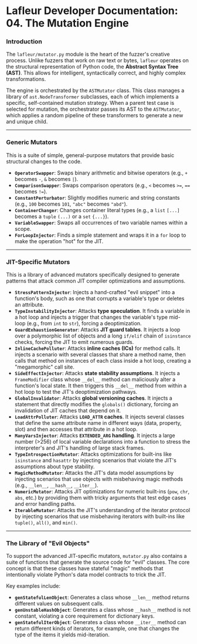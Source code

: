 # Lafleur Developer Documentation: 04. The Mutation Engine

### Introduction

The `lafleur/mutator.py` module is the heart of the fuzzer's creative process. Unlike fuzzers that work on raw text or bytes, `lafleur` operates on the structural representation of Python code, the **Abstract Syntax Tree (AST)**. This allows for intelligent, syntactically correct, and highly complex transformations.

The engine is orchestrated by the `ASTMutator` class. This class manages a library of `ast.NodeTransformer` subclasses, each of which implements a specific, self-contained mutation strategy. When a parent test case is selected for mutation, the orchestrator passes its AST to the `ASTMutator`, which applies a random pipeline of these transformers to generate a new and unique child.

---

### Generic Mutators

This is a suite of simple, general-purpose mutators that provide basic structural changes to the code.

* **`OperatorSwapper`**: Swaps binary arithmetic and bitwise operators (e.g., `+` becomes `-`, `&` becomes `|`).
* **`ComparisonSwapper`**: Swaps comparison operators (e.g., `<` becomes `>=`, `==` becomes `!=`).
* **`ConstantPerturbator`**: Slightly modifies numeric and string constants (e.g., `100` becomes `101`, `"abc"` becomes `"abd"`).
* **`ContainerChanger`**: Changes container literal types (e.g., a `list` `[...]` becomes a `tuple` `(...)` or a `set` `{...}`).
* **`VariableSwapper`**: Swaps all occurrences of two variable names within a scope.
* **`ForLoopInjector`**: Finds a simple statement and wraps it in a `for` loop to make the operation "hot" for the JIT.

---

### JIT-Specific Mutators

This is a library of advanced mutators specifically designed to generate patterns that attack common JIT compiler optimizations and assumptions.

* **`StressPatternInjector`**: Injects a hand-crafted "evil snippet" into a function's body, such as one that corrupts a variable's type or deletes an attribute.
* **`TypeInstabilityInjector`**: Attacks **type speculation**. It finds a variable in a hot loop and injects a trigger that changes the variable's type mid-loop (e.g., from `int` to `str`), forcing a deoptimization.
* **`GuardExhaustionGenerator`**: Attacks **JIT guard tables**. It injects a loop over a polymorphic list of objects and a long `if/elif` chain of `isinstance` checks, forcing the JIT to emit numerous guards.
* **`InlineCachePolluter`**: Attacks **inline caches (ICs)** for method calls. It injects a scenario with several classes that share a method name, then calls that method on instances of each class inside a hot loop, creating a "megamorphic" call site.
* **`SideEffectInjector`**: Attacks **state stability assumptions**. It injects a `FrameModifier` class whose `__del__` method can maliciously alter a function's local state. It then triggers this `__del__` method from within a hot loop to test the JIT's deoptimization pathways.
* **`GlobalInvalidator`**: Attacks **global versioning caches**. It injects a statement that directly modifies the `globals()` dictionary, forcing an invalidation of JIT caches that depend on it.
* **`LoadAttrPolluter`**: Attacks **`LOAD_ATTR` caches**. It injects several classes that define the same attribute name in different ways (data, property, slot) and then accesses that attribute in a hot loop.
* **`ManyVarsInjector`**: Attacks **`EXTENDED_ARG` handling**. It injects a large number (>256) of local variable declarations into a function to stress the interpreter's and JIT's handling of large stack frames.
* **`TypeIntrospectionMutator`**: Attacks optimizations for built-ins like `isinstance` and `hasattr` by injecting scenarios that violate the JIT's assumptions about type stability.
* **`MagicMethodMutator`**: Attacks the JIT's data model assumptions by injecting scenarios that use objects with misbehaving magic methods (e.g., `__len__`, `__hash__`, `__iter__`).
* **`NumericMutator`**: Attacks JIT optimizations for numeric built-ins (`pow`, `chr`, `abs`, etc.) by providing them with tricky arguments that test edge cases and error handling paths.
* **`IterableMutator`**: Attacks the JIT's understanding of the iterator protocol by injecting scenarios that use misbehaving iterators with built-ins like `tuple()`, `all()`, and `min()`.

---

### The Library of "Evil Objects"

To support the advanced JIT-specific mutators, `mutator.py` also contains a suite of functions that generate the source code for "evil" classes. The core concept is that these classes have stateful "magic" methods that intentionally violate Python's data model contracts to trick the JIT.

Key examples include:
* **`genStatefulLenObject`**: Generates a class whose `__len__` method returns different values on subsequent calls.
* **`genUnstableHashObject`**: Generates a class whose `__hash__` method is not constant, violating a core requirement for dictionary keys.
* **`genStatefulIterObject`**: Generates a class whose `__iter__` method can return different kinds of iterators, for example, one that changes the type of the items it yields mid-iteration.
